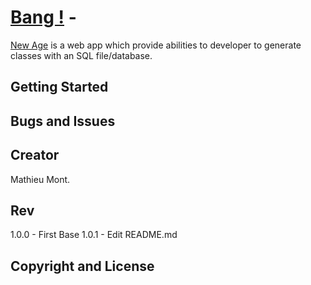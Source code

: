 # [Bang !](http://bang.yt/) - 

[New Age](http://bang.yt/) is a web app which provide abilities to developer to generate classes with an SQL file/database.

## Getting Started


## Bugs and Issues



## Creator

Mathieu Mont.

## Rev

1.0.0 - First Base
1.0.1 - Edit README.md

## Copyright and License

